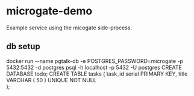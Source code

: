# microgate-demo

Example service using the micogate side-process.

## db setup

docker run --name pgtalk-db -e POSTGRES_PASSWORD=microgate  -p 5432:5432 -d postgres
psql -h localhost -p 5432 -U postgres
CREATE DATABASE todo;
CREATE TABLE tasks (
	task_id serial PRIMARY KEY,
	title VARCHAR ( 50 ) UNIQUE NOT NULL	
);